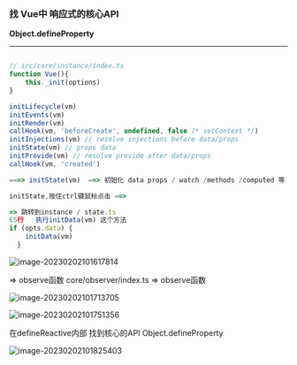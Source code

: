 ### 找 Vue中 响应式的核心API 

**Object.defineProperty**

---

```js

// src/core/instance/index.ts
function Vue(){
    this._init(options)
}

initLifecycle(vm)
initEvents(vm)
initRender(vm)
callHook(vm, 'beforeCreate', undefined, false /* setContext */)
initInjections(vm) // resolve injections before data/props
initState(vm) // props data 
initProvide(vm) // resolve provide after data/props
callHook(vm, 'created')

===> initState(vm)  ==> 初始化 data props / watch /methods /computed 等

initState,按住ctrl键鼠标点击 ==> 

=> 跳转到instance / state.ts 
65行   执行initData(vm) 这个方法
if (opts.data) {
    initData(vm)
  }
```

![image-20230202101617814](https://zxd-blog-imgs.oss-cn-beijing.aliyuncs.com/imgs/image-20230202101617814.png)

=> observe函数 core/observer/index.ts   => observe函数

![image-20230202101713705](https://zxd-blog-imgs.oss-cn-beijing.aliyuncs.com/imgs/image-20230202101713705.png)

![image-20230202101751356](https://zxd-blog-imgs.oss-cn-beijing.aliyuncs.com/imgs/image-20230202101751356.png)

在defineReactive内部 找到核心的API  Object.defineProperty

![image-20230202101825403](https://zxd-blog-imgs.oss-cn-beijing.aliyuncs.com/imgs/image-20230202101825403.png)



















